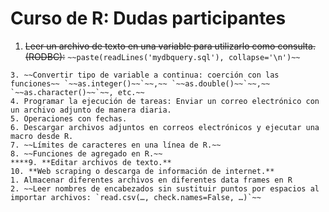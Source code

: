 # Curso de R: Dudas participantes
1. ~~Leer un archivo de texto en una variable para utilizarlo como consulta. (RODBC):~~ `~~paste(readLines('mydbquery.sql'), collapse='\n')~~` 
~~~~2. ~~Mantener el tipo de dato (o medida) de los campos al momento de importar o exportar archivos (csv): `read.csv(…, colClasses=`~~
3. ~~Convertir tipo de variable a continua: coerción con las funciones~~ `~~as.integer()~~`~~,~~ `~~as.double()~~`~~,~~ `~~as.character()~~`~~, etc.~~
4. Programar la ejecución de tareas: Enviar un correo electrónico con un archivo adjunto de manera diaria.
5. Operaciones con fechas.
6. Descargar archivos adjuntos en correos electrónicos y ejecutar una macro desde R.
7. ~~Límites de caracteres en una línea de R.~~
8. ~~Funciones de agregado en R.~~
****9. **Editar archivos de texto.**
10. **Web scraping o descarga de información de internet.**
1. Almacenar diferentes archivos en diferentes data frames en R 
2. ~~Leer nombres de encabezados sin sustituir puntos por espacios al importar archivos: `read.csv(…, check.names=False, …)`~~
